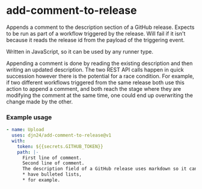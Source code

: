 # add-comment-to-release

Appends a comment to the description section of a GitHub release. Expects to be run as part of a workflow
triggered by the release. Will fail if it isn't because it reads the release id from the payload of the triggering
event.

Written in JavaScript, so it can be used by any runner type.

Appending a comment is done by reading the existing description and then writing an updated description.
The two REST API calls happen in quick succession however there is the potential for a race condition.
For example, if two different workflows triggered from the same release both use this action to append a
comment, and both reach the stage where they are modifying the comment at the same time, one could end up
overwriting the change made by the other.

### Example usage

```yaml
- name: Upload
  uses: djn24/add-comment-to-release@v1
  with:
    token: ${{secrets.GITHUB_TOKEN}}
    path: |-
      First line of comment.
      Second line of comment.
      The description field of a GitHub release uses markdown so it can
      * have bulleted lists,
      * for example.
```
